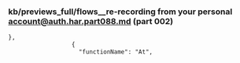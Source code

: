 ### kb/previews_full/flows__re-recording from your personal account@auth.har.part088.md (part 002)

```md
},
                  {
                    "functionName": "At",
             
```

```
